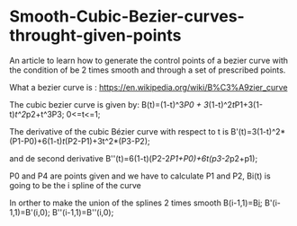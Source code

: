 # Smooth-Cubic-Bezier-curves-throught-given-points
An article to learn how to generate the control points of a bezier curve with the condition of be 2 times smooth and through a set of prescribed points.

What a bezier curve is : https://en.wikipedia.org/wiki/B%C3%A9zier_curve

The cubic bezier curve is given by: B(t)=(1-t)^3*P0 + 3*(1-t)^2*t*P1+3(1-t)*t^2*p2+t^3P3; 0<=t<=1;

The derivative of the cubic Bézier curve with respect to t is B'(t)=3(1-t)^2*(P1-P0)+6(1-t)*t*(P2-P1)+3t^2*(P3-P2);

and de second derivative B''(t)=6(1-t)(P2-2*P1+P0)+6t(p3-2*p2+p1);

P0 and P4 are points given and we have to calculate P1 and P2, Bi(t) is going to be the i spline of the curve

In orther to make the union of the splines 2 times smooth B(i-1,1)=B[i](0); B'(i-1,1)=B'(i,0); B''(i-1,1)=B''(i,0);
